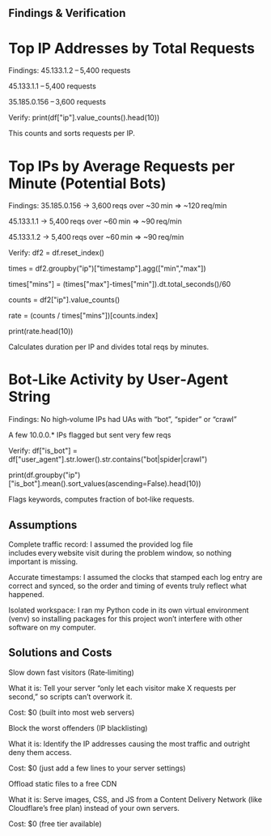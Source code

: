 ## Findings & Verification
# Top IP Addresses by Total Requests

Findings:
45.133.1.2 – 5,400 requests

45.133.1.1 – 5,400 requests

35.185.0.156 – 3,600 requests

Verify:
print(df["ip"].value_counts().head(10))

This counts and sorts requests per IP.

# Top IPs by Average Requests per Minute (Potential Bots)

Findings:
35.185.0.156 → 3,600 reqs over ~30 min ⇒ ~120 req/min

45.133.1.1 → 5,400 reqs over ~60 min ⇒ ~90 req/min

45.133.1.2 → 5,400 reqs over ~60 min ⇒ ~90 req/min

Verify:
df2 = df.reset_index()

times = df2.groupby("ip")["timestamp"].agg(["min","max"])

times["mins"] = (times["max"]-times["min"]).dt.total_seconds()/60

counts = df2["ip"].value_counts()

rate = (counts / times["mins"])[counts.index]

print(rate.head(10))

Calculates duration per IP and divides total reqs by minutes.


# Bot‑Like Activity by User‑Agent String

Findings:
No high‑volume IPs had UAs with “bot”, “spider” or “crawl”

A few 10.0.0.* IPs flagged but sent very few reqs

Verify:
df["is_bot"] = df["user_agent"].str.lower().str.contains("bot|spider|crawl")

print(df.groupby("ip")["is_bot"].mean().sort_values(ascending=False).head(10))

Flags keywords, computes fraction of bot‑like requests.

## Assumptions
Complete traffic record: I assumed the provided log file includes every website visit during the problem window, so nothing important is missing.

Accurate timestamps: I assumed the clocks that stamped each log entry are correct and synced, so the order and timing of events truly reflect what happened.

Isolated workspace: I ran my Python code in its own virtual environment (venv) so installing packages for this project won’t interfere with other software on my computer.

## Solutions and Costs
Slow down fast visitors (Rate‑limiting)

What it is: Tell your server “only let each visitor make X requests per second,” so scripts can’t overwork it.

Cost: $0 (built into most web servers)

Block the worst offenders (IP blacklisting)

What it is: Identify the IP addresses causing the most traffic and outright deny them access.

Cost: $0 (just add a few lines to your server settings)

Offload static files to a free CDN

What it is: Serve images, CSS, and JS from a Content Delivery Network (like Cloudflare’s free plan) 
instead of your own servers.

Cost: $0 (free tier available)
